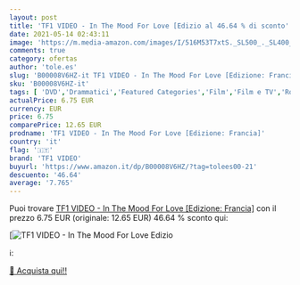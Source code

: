 ```yaml
---
layout: post
title: 'TF1 VIDEO - In The Mood For Love [Edizio al 46.64 % di sconto'
date: 2021-05-14 02:43:11
image: 'https://m.media-amazon.com/images/I/516M53T7xtS._SL500_._SL400_.jpg'
comments: true
category: ofertas
author: 'tole.es'
slug: 'B00008V6HZ-it TF1 VIDEO - In The Mood For Love [Edizione: Francia]'
sku: 'B00008V6HZ-it'
tags: [ 'DVD','Drammatici','Featured Categories','Film','Film e TV','Romantici','tf1 video', ]
actualPrice: 6.75 EUR
currency: EUR
price: 6.75
comparePrice: 12.65 EUR
prodname: 'TF1 VIDEO - In The Mood For Love [Edizione: Francia]'
country: 'it'
flag: '🇮🇹'
brand: 'TF1 VIDEO'
buyurl: 'https://www.amazon.it/dp/B00008V6HZ/?tag=tolees00-21'
descuento: '46.64'
average: '7.765'
---
```


Puoi trovare [TF1 VIDEO - In The Mood For Love [Edizione: Francia]](https://www.amazon.it/dp/B00008V6HZ/?tag=tolees00-21) con il prezzo 6.75 EUR (originale: 12.65 EUR) 46.64 % sconto qui:

[![TF1 VIDEO - In The Mood For Love [Edizio](https://m.media-amazon.com/images/I/516M53T7xtS._SL500_._SL400_.jpg)](https://www.amazon.it/dp/B00008V6HZ/?tag=tolees00-21)

ℹ️:


[🛒 Acquista qui!!](https://www.amazon.it/dp/B00008V6HZ/?tag=tolees00-21)
